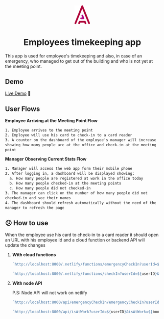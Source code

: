<p align="center">
    <img alt="Gatsby" src="./src/images/logo.svg" width="50" />
</p>
<h1 align="center">
  Employees timekeeping app
</h1>

This app is used for employee's timekeeping and also, in case of an emergency, who managed to get out of the building and who is not yet at the meeting point.

## Demo

[Live Demo](https://emergency-counter.netlify.app/) 🚀

## User Flows

**Employee Arriving at the Meeting Point Flow**

    1. Employee arrives to the meeting point
    2. Employee will use his card to check-in to a card reader
    3. A counter on the dashboard of the employee’s manager will increase showing how many people are at the office and check-in at the meeting point

**Manager Observing Current Stats Flow**

    1. Manager will access the web app form their mobile phone
    2. After logging in, a dashboard will be displayed showing:
      a. How many people are registered at work in the office today
      b. How many people checked-in at the meeting points
      c. How many people did not checked-in
    3. The manager can click on the number of how many people did not checked-in and see their names
    4. The dashboard should refresh automatically without the need of the manager to refresh the page

## 😕 How to use

When the employee use his card to check-in to a card reader it should open an URL with his employee Id and a cloud function or backend API will update the changes

1. **With cloud functions**


    ```javascript
    `http://localhost:8000/.netlify/functions/emergencyCheckIn?userId=${userID}`
    ```
    ```javascript
    `http://localhost:8000/.netlify/functions/checkIn?userId=${userID}&isAtWork=${boolean}`
    ```

2. **With node API**

    P.S: Node API will not work on netlify


    ```javascript
    `http://localhost:8000/api/emergencyCheckIn/emergencyCheckIn?userId=${userID}`
    ```
    ```javascript
    `http://localhost:8000/api/isAtWork?userId=${userID}&isAtWork=${boolean}`
    ```
